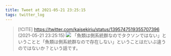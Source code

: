 ```yaml
---
title: Tweet at 2021-05-21 23:25:15
tags: twitter_log
---
```


> [!CITE] https://twitter.com/kaisekiriu/status/1395747519355707396 (2021-05-21 23:25:15)
> ![](https://twitter.com/kaisekiriu/status/1395747519355707396)
> 「魚類は側系統群なのでタクソンではない」ということと「魚類は側系統群なので存在しない」ということはだいぶ違うのではないか？という話です。
